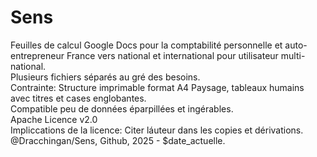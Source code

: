 # Sens
Feuilles de calcul Google Docs pour la comptabilité personnelle et auto-entrepreneur France vers national et international pour utilisateur multi-national.  
Plusieurs fichiers séparés au gré des besoins.  
Contrainte: Structure imprimable format A4 Paysage, tableaux humains avec titres et cases englobantes.  
Compatible peu de données éparpillées et ingérables.  
Apache Licence v2.0  
Impliccations de la licence: Citer láuteur dans les copies et dérivations.  
@Dracchingan/Sens, Github, 2025 - $date_actuelle.  
